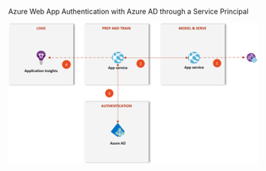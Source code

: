 Azure Web App Authentication with Azure AD through a Service Principal


![Architecture's use case](./_img/architecture_web-app-sp-auth-ad.png)